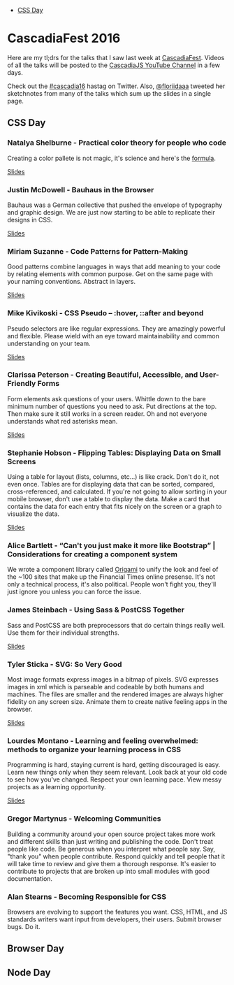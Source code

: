 * [CSS Day](#css-day)

# CascadiaFest 2016

Here are my tl;drs for the talks that I saw last week at [CascadiaFest](http://2016.cascadiafest.org). Videos of all the talks will be posted to the [CascadiaJS YouTube Channel](https://www.youtube.com/user/cascadiajs/playlists) in a few days.

Check out the [#cascadia16](https://twitter.com/hashtag/cascadia16?src=hash) hastag on Twitter. Also, [@floriidaaa](https://twitter.com/@floriidaaa) tweeted her sketchnotes from many of the talks which sum up the slides in a single page. 

## CSS Day

### Natalya Shelburne - Practical color theory for people who code

Creating a color pallete is not magic, it's science and here's the [formula](http://tallys.github.io/color-theory/).

[Slides](https://docs.google.com/presentation/d/1ytSMRNpNrD9CWms351X4xelQuJT24tIqKnIzSbe2OQ0/edit#slide=id.g131bf8bb94_0_51)

### Justin McDowell - Bauhaus in the Browser

Bauhaus was a German collective that pushed the envelope of typography and graphic design. We are just now starting to be able to replicate their designs in CSS.

[Slides](http://revoltpuppy.com/files/bauhaus.pdf)

### Miriam Suzanne - Code Patterns for Pattern-Making

Good patterns combine languages in ways that add meaning to your code by relating elements with common purpose. Get on the same page with your naming conventions. Abstract in layers.

[Slides](https://oddbooksapp.com/book/pattern-making)

### Mike Kivikoski - CSS Pseudo – :hover, ::after and beyond

Pseudo selectors are like regular expressions. They are amazingly powerful and flexible. Please wield with an eye toward maintainability and common understanding on your team.

[Slides](https://speakerdeck.com/mkivikoski/css-pseudo)

### Clarissa Peterson - Creating Beautiful, Accessible, and User-Friendly Forms

Form elements ask questions of your users. Whittle down to the bare minimum number of questions you need to ask. Put directions at the top. Then make sure it still works in a screen reader. Oh and not everyone understands what red asterisks mean.

[Slides](http://www.slideshare.net/clarissapeterson/creating-beautiful-accessible-and-userfriendly-forms)

### Stephanie Hobson - Flipping Tables: Displaying Data on Small Screens

Using a table for layout (lists, columns, etc...) is like crack. Don't do it, not even once. Tables are for displaying data that can be sorted, compared, cross-referenced, and calculated. If you're not going to allow sorting in your mobile browser, don't use a table to display the data. Make a card that contains the data for each entry that fits nicely on the screen or a graph to visualize the data.

[Slides](http://stephaniehobson.ca/wordpress/2016/04/19/flipping-tables/)

### Alice Bartlett - “Can't you just make it more like Bootstrap” | Considerations for creating a component system

We wrote a component library called [Origami](http://origami.ft.com/) to unify the look and feel of the ~100 sites that make up the Financial Times online presense. It's not only a technical process, it's also political. People won't fight you, they'll just ignore you unless you can force the issue. 

### James Steinbach - Using Sass & PostCSS Together

Sass and PostCSS are both preprocessors that do certain things really well. Use them for their individual strengths.

[Slides](https://jdsteinbach.com/sass-postcss/#/)

### Tyler Sticka - SVG: So Very Good

Most image formats express images in a bitmap of pixels. SVG expresses images in xml which is parseable and codeable by both humans and machines. The files are smaller and the rendered images are always higher fidelity on any screen size. Animate them to create native feeling apps in the browser.

[Slides](http://tylersticka.github.io/slides-svg/#/)

### Lourdes Montano - Learning and feeling overwhelmed: methods to organize your learning process in CSS

Programming is hard, staying current is hard, getting discouraged is easy. Learn new things only when they seem relevant. Look back at your old code to see how you've changed. Respect your own learning pace. View messy projects as a learning opportunity.

[Slides](https://es.slideshare.net/secret/sM6tGE1TkBSzVo)

### Gregor Martynus - Welcoming Communities

Building a community around your open source project takes more work and different skills than just writing and publishing the code. Don't treat people like code. Be generous when you interpret what people say. Say, "thank you" when people contribute. Respond quickly and tell people that it will take time to review and give them a thorough response. It's easier to contribute to projects that are broken up into small modules with good documentation.

### Alan Stearns - Becoming Responsible for CSS

Browsers are evolving to support the features you want. CSS, HTML, and JS standards writers want input from developers, their users. Submit browser bugs. Do it.

## Browser Day

## Node Day


